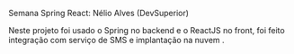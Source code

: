 Semana Spring React: Nélio Alves (DevSuperior)

Neste projeto foi usado o Spring no backend e o ReactJS no front, foi feito integração com serviço de SMS e implantação na nuvem .





  
